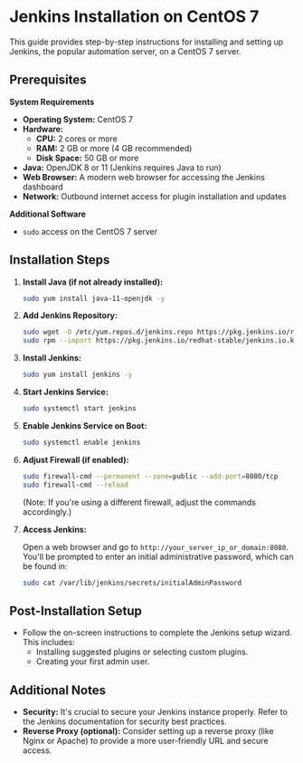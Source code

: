 # Jenkins Installation on CentOS 7

This guide provides step-by-step instructions for installing and setting up Jenkins, the popular automation server, on a CentOS 7 server.

## Prerequisites

**System Requirements**

* **Operating System:** CentOS 7
* **Hardware:**
    * **CPU:** 2 cores or more
    * **RAM:** 2 GB or more (4 GB recommended)
    * **Disk Space:** 50 GB or more
* **Java:** OpenJDK 8 or 11 (Jenkins requires Java to run)
* **Web Browser:** A modern web browser for accessing the Jenkins dashboard
* **Network:** Outbound internet access for plugin installation and updates

**Additional Software**

* `sudo` access on the CentOS 7 server

## Installation Steps

1. **Install Java (if not already installed):**

   ```bash
   sudo yum install java-11-openjdk -y 
   ```

2. **Add Jenkins Repository:**

   ```bash
   sudo wget -O /etc/yum.repos.d/jenkins.repo https://pkg.jenkins.io/redhat-stable/jenkins.repo
   sudo rpm --import https://pkg.jenkins.io/redhat-stable/jenkins.io.key
   ```

3. **Install Jenkins:**

   ```bash
   sudo yum install jenkins -y
   ```

4. **Start Jenkins Service:**

   ```bash
   sudo systemctl start jenkins
   ```

5. **Enable Jenkins Service on Boot:**

   ```bash
   sudo systemctl enable jenkins
   ```

6. **Adjust Firewall (if enabled):**
   ```bash
   sudo firewall-cmd --permanent --zone=public --add-port=8080/tcp
   sudo firewall-cmd --reload
   ```
   (Note: If you're using a different firewall, adjust the commands accordingly.)

7. **Access Jenkins:**

   Open a web browser and go to `http://your_server_ip_or_domain:8080`. You'll be prompted to enter an initial administrative password, which can be found in:

   ```bash
   sudo cat /var/lib/jenkins/secrets/initialAdminPassword
   ```

## Post-Installation Setup

* Follow the on-screen instructions to complete the Jenkins setup wizard. This includes:
    * Installing suggested plugins or selecting custom plugins.
    * Creating your first admin user.

## Additional Notes

* **Security:** It's crucial to secure your Jenkins instance properly. Refer to the Jenkins documentation for security best practices.
* **Reverse Proxy (optional):** Consider setting up a reverse proxy (like Nginx or Apache) to provide a more user-friendly URL and secure access.